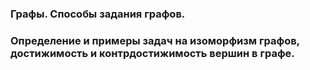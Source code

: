 ### Графы. Способы задания графов.

### Определение и примеры задач на изоморфизм графов, достижимость и контрдостижимость вершин в графе.